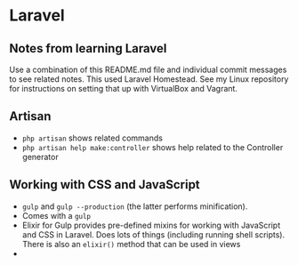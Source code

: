 # Laravel

## Notes from learning Laravel

Use a combination of this README.md file and individual commit messages to see related notes. This used Laravel Homestead. See my Linux repository for instructions on setting that up with VirtualBox and Vagrant.

## Artisan

* `php artisan` shows related commands
* `php artisan help make:controller` shows help related to the Controller generator

## Working with CSS and JavaScript

* `gulp` and `gulp --production` (the latter performs minification).
* Comes with a `gulp`
* Elixir for Gulp provides pre-defined mixins for working with JavaScript and CSS in Laravel. Does lots of things (including running shell scripts). There is also an `elixir()` method that can be used in views
* 